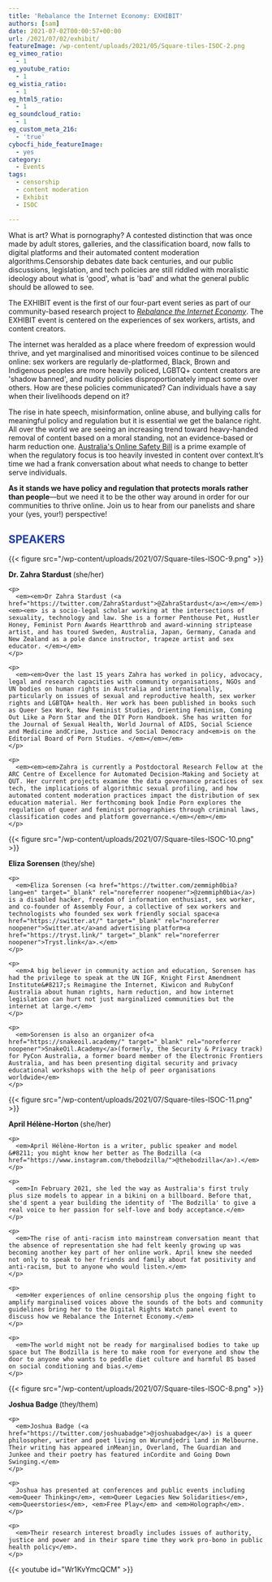 ```yaml
---
title: 'Rebalance the Internet Economy: EXHIBIT'
authors: [sam]
date: 2021-07-02T00:00:57+00:00
url: /2021/07/02/exhibit/
featureImage: /wp-content/uploads/2021/05/Square-tiles-ISOC-2.png
eg_vimeo_ratio:
  - 1
eg_youtube_ratio:
  - 1
eg_wistia_ratio:
  - 1
eg_html5_ratio:
  - 1
eg_soundcloud_ratio:
  - 1
eg_custom_meta_216:
  - 'true'
cybocfi_hide_featureImage:
  - yes
category:
  - Events
tags:
  - censorship
  - content moderation
  - Exhibit
  - ISOC

---
```


What is art? What is pornography? A contested distinction that was once made by adult stores, galleries, and the classification board, now falls to digital platforms and their automated content moderation algorithms.Censorship debates date back centuries, and our public discussions, legislation, and tech policies are still riddled with moralistic ideology about what is 'good', what is 'bad' and what the general public should be allowed to see.

The EXHIBIT event is the first of our four-part event series as part of our community-based research project to _[Rebalance the Internet Economy][1]_. The EXHIBIT event is centered on the experiences of sex workers, artists, and content creators.

The internet was heralded as a place where freedom of expression would thrive, and yet marginalised and minoritised voices continue to be silenced online: sex workers are regularly de-platformed, Black, Brown and Indigenous peoples are more heavily policed, LGBTQ+ content creators are 'shadow banned', and nudity policies disproportionately impact some over others. How are these policies communicated? Can individuals have a say when their livelihoods depend on it?

The rise in hate speech, misinformation, online abuse, and bullying calls for meaningful policy and regulation but it is essential we get the balance right. All over the world we are seeing an increasing trend toward heavy-handed removal of content based on a moral standing, not an evidence-based or harm reduction one. <a href="https://digitalrightswatch.org.au/2021/02/11/explainer-the-online-safety-bill/" target="_blank" rel="noreferrer noopener">Australia's Online Safety Bill</a> is a prime example of when the regulatory focus is too heavily invested in content over context.It&#8217;s time we had a frank conversation about what needs to change to better serve individuals.

**As it stands we have policy and regulation that protects morals rather than people**—but we need it to be the other way around in order for our communities to thrive online. Join us to hear from our panelists and share your (yes, your!) perspective!

## **<span style="color:#193ab3" class="has-inline-color">SPEAKERS </span>**

<div class="wp-block-columns is-layout-flex wp-container-core-columns-layout-3 wp-block-columns-is-layout-flex">
  <div class="wp-block-column is-layout-flow wp-block-column-is-layout-flow" style="flex-basis:33.33%">
{{< figure src="/wp-content/uploads/2021/07/Square-tiles-ISOC-9.png" >}}
  </div>

  <div class="wp-block-column is-layout-flow wp-block-column-is-layout-flow" style="flex-basis:66.66%">
    <p>
      <strong>Dr. Zahra Stardust </strong>(she/her)
    </p>

    <p>
      <em><em>Dr Zahra Stardust (<a href="https://twitter.com/ZahraStardust">@ZahraStardust</a></em></em>)<em><em> is a socio-legal scholar working at the intersections of sexuality, technology and law. She is a former Penthouse Pet, Hustler Honey, Feminist Porn Awards Heartthrob and award-winning striptease artist, and has toured Sweden, Australia, Japan, Germany, Canada and New Zealand as a pole dance instructor, trapeze artist and sex educator. </em></em>
    </p>

    <p>
      <em><em>Over the last 15 years Zahra has worked in policy, advocacy, legal and research capacities with community organisations, NGOs and UN bodies on human rights in Australia and internationally, particularly on issues of sexual and reproductive health, sex worker rights and LGBTQA+ health. Her work has been published in books such as Queer Sex Work, New Feminist Studies, Orienting Feminism, Coming Out Like a Porn Star and the DIY Porn Handbook. She has written for the Journal of Sexual Health, World Journal of AIDS, Social Science and Medicine andCrime, Justice and Social Democracy and<em>is on the Editorial Board of Porn Studies. </em></em></em>
    </p>

    <p>
      <em><em><em>Zahra is currently a Postdoctoral Research Fellow at the ARC Centre of Excellence for Automated Decision-Making and Society at QUT. Her current projects examine the data governance practices of sex tech, the implications of algorithmic sexual profiling, and how automated content moderation practices impact the distribution of sex education material. Her forthcoming book Indie Porn explores the regulation of queer and feminist pornographies through criminal laws, classification codes and platform governance.</em></em></em>
    </p>
  </div>
</div>

<div class="wp-block-columns is-layout-flex wp-container-core-columns-layout-4 wp-block-columns-is-layout-flex">
  <div class="wp-block-column is-layout-flow wp-block-column-is-layout-flow" style="flex-basis:33.33%">
{{< figure src="/wp-content/uploads/2021/07/Square-tiles-ISOC-10.png" >}}
  </div>

  <div class="wp-block-column is-layout-flow wp-block-column-is-layout-flow" style="flex-basis:66.66%">
    <p>
      <strong>Eliza Sorensen </strong>(they/she)
    </p>

    <p>
      <em>Eliza Sorensen (<a href="https://twitter.com/zemmiph0bia?lang=en" target="_blank" rel="noreferrer noopener">@zemmiph0bia</a>) is a disabled hacker, freedom of information enthusiast, sex worker, and co-founder of Assembly Four, a collective of sex workers and technologists who founded sex work friendly social space<a href="https://switter.at/" target="_blank" rel="noreferrer noopener">Switter.at</a>and advertising platform<a href="https://tryst.link/" target="_blank" rel="noreferrer noopener">Tryst.link</a>.</em>
    </p>

    <p>
      <em>A big believer in community action and education, Sorensen has had the privilege to speak at the UN IGF, Knight First Amendment Institute&#8217;s Reimagine the Internet, Kiwicon and RubyConf Australia about human rights, harm reduction, and how internet legislation can hurt not just marginalized communities but the internet at large.</em>
    </p>

    <p>
      <em>Sorensen is also an organizer of<a href="https://snakeoil.academy/" target="_blank" rel="noreferrer noopener">SnakeOil.Academy</a>(formerly, the Security & Privacy track) for PyCon Australia, a former board member of the Electronic Frontiers Australia, and has been presenting digital security and privacy educational workshops with the help of peer organisations worldwide</em>
    </p>
  </div>
</div>

<div class="wp-block-columns is-layout-flex wp-container-core-columns-layout-5 wp-block-columns-is-layout-flex">
  <div class="wp-block-column is-layout-flow wp-block-column-is-layout-flow" style="flex-basis:33.33%">
{{< figure src="/wp-content/uploads/2021/07/Square-tiles-ISOC-11.png" >}}
  </div>

  <div class="wp-block-column is-layout-flow wp-block-column-is-layout-flow" style="flex-basis:66.66%">
    <p>
      <strong>April Hélène-Horton </strong>(she/her)
    </p>

    <p>
      <em>April Hélène-Horton is a writer, public speaker and model &#8211; you might know her better as The Bodzilla (<a href="https://www.instagram.com/thebodzilla/">@thebodzilla</a>).</em>
    </p>

    <p>
      <em>In February 2021, she led the way as Australia's first truly plus size models to appear in a bikini on a billboard. Before that, she'd spent a year building the identity of 'The Bodzilla' to give a real voice to her passion for self-love and body acceptance.</em>
    </p>

    <p>
      <em>The rise of anti-racism into mainstream conversation meant that the absence of representation she had felt keenly growing up was becoming another key part of her online work. April knew she needed not only to speak to her friends and family about fat positivity and anti-racism, but to anyone who would listen.</em>
    </p>

    <p>
      <em>Her experiences of online censorship plus the ongoing fight to amplify marginalised voices above the sounds of the bots and community guidelines bring her to the Digital Rights Watch panel event to discuss how we Rebalance the Internet Economy.</em>
    </p>

    <p>
      <em>The world might not be ready for marginalised bodies to take up space but The Bodzilla is here to make room for everyone and show the door to anyone who wants to peddle diet culture and harmful BS based on social conditioning and bias.</em>
    </p>
  </div>
</div>

<div class="wp-block-columns is-layout-flex wp-container-core-columns-layout-6 wp-block-columns-is-layout-flex">
  <div class="wp-block-column is-layout-flow wp-block-column-is-layout-flow" style="flex-basis:33.33%">
{{< figure src="/wp-content/uploads/2021/07/Square-tiles-ISOC-8.png" >}}
  </div>

  <div class="wp-block-column is-layout-flow wp-block-column-is-layout-flow" style="flex-basis:66.66%">
    <p>
      <strong>Joshua Badge </strong>(they/them)
    </p>

    <p>
      <em>Joshua Badge (<a href="https://twitter.com/joshuabadge">@joshuabadge</a>) is a queer philosopher, writer and poet living on Wurundjedri land in Melbourne. Their writing has appeared inMeanjin, Overland, The Guardian and Junkee and their poetry has featured inCordite and Going Down Swinging.</em>
    </p>

    <p>
      Joshua has presented at conferences and public events including <em>Queer Thinking</em>, <em>Queer Legacies New Solidarities</em>, <em>Queerstories</em>, <em>Free Play</em> and <em>Holograph</em>.
    </p>

    <p>
      <em>Their research interest broadly includes issues of authority, justice and power and in their spare time they work pro-bono in public health policy</em>.
    </p>
  </div>
</div>

{{< youtube id="Wr1KvYmcQCM" >}}


 [1]: http://www.digitalrightswatch.org.au/interneteconomy
